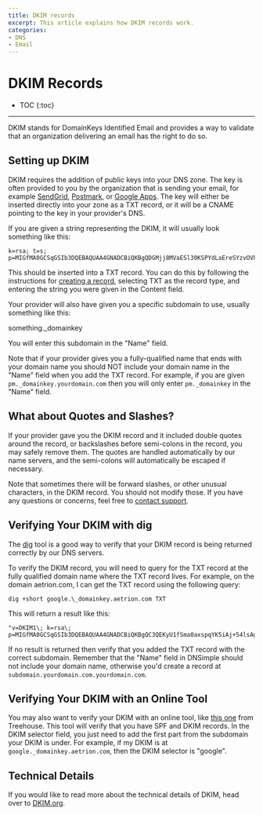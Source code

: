 ```yaml
---
title: DKIM records
excerpt: This article explains how DKIM records work.
categories:
- DNS
- Email
---
```


# DKIM Records

* TOC
{:toc}

---

DKIM stands for DomainKeys Identified Email and provides a way to validate that an organization delivering an email has the right to do so.

## Setting up DKIM

DKIM requires the addition of public keys into your DNS zone. The key is often provided to you by the organization that is sending your email, for example [SendGrid](https://sendgrid.com/docs/Glossary/dkim.html), [Postmark](http://support.postmarkapp.com/customer/portal/articles/64739-what-is-dkim-), or [Google Apps](https://support.google.com/a/answer/174124?hl=en). The key will either be inserted directly into your zone as a TXT record, or it will be a CNAME pointing to the key in your provider's DNS.

If you are given a string representing the DKIM, it will usually look something like this:

    k=rsa; t=s; p=MIGfMA0GCSqGSIb3DQEBAQUAA4GNADCBiQKBgQDGMjj8MVaESl30KSPYdLaEreSYzvOVh15u9YKAmTLgk1ecr4BCRq3Vkg3Xa2QrEQWbIvQj9FNqBYOr3XIczzU8gkK5Kh42P4C3DgNiBvlNNk2BlA5ITN/EvVAn/ImjoGq5IrcO+hAj2iSAozYTEpJAKe0NTrj49CIkj5JI6ibyJwIDAQAB

This should be inserted into a TXT record. You can do this by following the instructions for [creating a record](http://support.dnsimple.com/articles/advanced-editor/#create-a-record), selecting TXT as the record type, and entering the string you were given in the Content field.

Your provider will also have given you a specific subdomain to use, usually something like this:

   something.\_domainkey

You will enter this subdomain in the "Name" field.

Note that if your provider gives you a fully-qualified name that ends with your domain name you should NOT include your domain name in the "Name" field when you add the TXT record. For example, if you are given `pm._domainkey.yourdomain.com` then you will only enter `pm._domainkey` in the "Name" field.

## What about Quotes and Slashes?

If your provider gave you the DKIM record and it included double quotes around the record, or backslashes before semi-colons in the record, you may safely remove them. The quotes are handled automatically by our name servers, and the semi-colons will automatically be escaped if necessary.

Note that sometimes there will be forward slashes, or other unusual characters, in the DKIM record. You should not modify those. If you have any questions or concerns, feel free to [contact support](https://dnsimple.com/contact).

## Verifying Your DKIM with dig

The [dig](https://newsletter.dnsimple.com/how-to-dig/) tool is a good way to verify that your DKIM record is being returned correctly by our DNS servers.

To verify the DKIM record, you will need to query for the TXT record at the fully qualified domain name where the TXT record lives. For example, on the domain aetrion.com, I can get the TXT record using the following query:

    dig +short google.\_domainkey.aetrion.com TXT

This will return a result like this:

    "v=DKIM1\; k=rsa\; p=MIGfMA0GCSqGSIb3DQEBAQUAA4GNADCBiQKBgQC3QEKyU1fSma0axspqYK5iAj+54lsAg4qRRCnpKK68hawSd8zpsDz77ntGCR0X2mHVvkf0WEOIqaspaG/A5IGxieiWer+wBX8lW2tE4NHTE0PLhHqL0uD2sif2pKoPR3Wr6n/rbiihGYCIzvuY4/U5GigNUGls/QUbCPRyzho30wIDAQAB"

If no result is returned then verify that you added the TXT record with the correct subdomain. Remember that the "Name" field in DNSimple should not include your domain name, otherwise you'd create a record at `subdomain.yourdomain.com.yourdomain.com`.

## Verifying Your DKIM with an Online Tool

You may also want to verify your DKIM with an online tool, like [this one](https://www.mail-tester.com/spf-dkim-check) from Treehouse. This tool will verify that you have SPF and DKIM records. In the DKIM selector field, you just need to add the first part from the subdomain your DKIM is under. For example, if my DKIM is at `google._domainkey.aetrion.com`, then the DKIM selector is "google".

## Technical Details

If you would like to read more about the technical details of DKIM, head over to [DKIM.org](http://www.dkim.org/).
